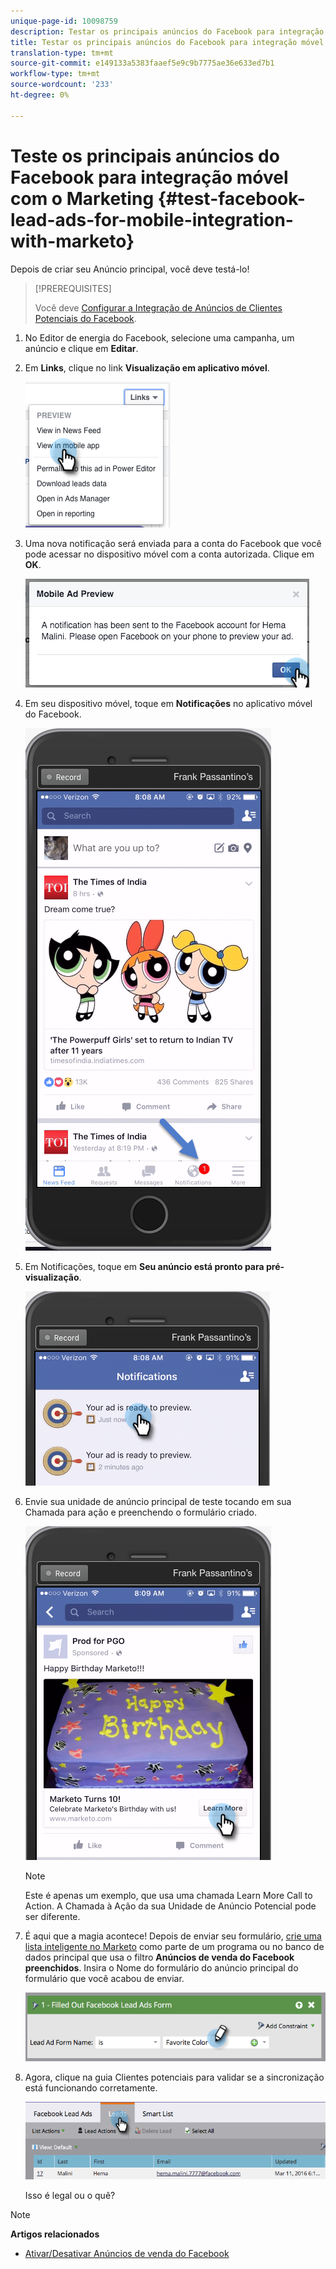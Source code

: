 ```yaml
---
unique-page-id: 10098759
description: Testar os principais anúncios do Facebook para integração móvel com o Marketing - Documentos do Marketing - Documentação do produto
title: Testar os principais anúncios do Facebook para integração móvel com o Marketo
translation-type: tm+mt
source-git-commit: e149133a5383faaef5e9c9b7775ae36e633ed7b1
workflow-type: tm+mt
source-wordcount: '233'
ht-degree: 0%

---
```



# Teste os principais anúncios do Facebook para integração móvel com o Marketing {#test-facebook-lead-ads-for-mobile-integration-with-marketo}

Depois de criar seu Anúncio principal, você deve testá-lo!

>[!PREREQUISITES]
>
>Você deve [Configurar a Integração de Anúncios de Clientes Potenciais do Facebook](set-up-facebook-lead-ads.md).

1. No Editor de energia do Facebook, selecione uma campanha, um anúncio e clique em **Editar**.
1. Em **Links**, clique no link **Visualização em aplicativo móvel**.

   ![](assets/image2016-5-13-15-3a2-3a38.png)

1. Uma nova notificação será enviada para a conta do Facebook que você pode acessar no dispositivo móvel com a conta autorizada. Clique em **OK**.

   ![](assets/image2016-3-11-8-3a35-3a7.png)

1. Em seu dispositivo móvel, toque em **Notificações** no aplicativo móvel do Facebook.

   ![](assets/image2016-3-11-8-3a38-3a35.png)

1. Em Notificações, toque em **Seu anúncio está pronto para pré-visualização**.

   ![](assets/image2016-3-11-8-3a41-3a59.png)

1. Envie sua unidade de anúncio principal de teste tocando em sua Chamada para ação e preenchendo o formulário criado.

   ![](assets/image2016-3-11-8-3a52-3a20.png)

   >[!NOTE]
   >
   >Este é apenas um exemplo, que usa uma chamada Learn More Call to Action. A Chamada à Ação da sua Unidade de Anúncio Potencial pode ser diferente.

1. É aqui que a magia acontece! Depois de enviar seu formulário, [crie uma lista inteligente no Marketo](../../../product-docs/core-marketo-concepts/smart-lists-and-static-lists/creating-a-smart-list/create-a-smart-list.md) como parte de um programa ou no banco de dados principal que usa o filtro **Anúncios de venda do Facebook preenchidos**. Insira o Nome do formulário do anúncio principal do formulário que você acabou de enviar.

   ![](assets/image2016-3-11-8-3a59-3a34.png)

1. Agora, clique na guia Clientes potenciais para validar se a sincronização está funcionando corretamente.

   ![](assets/image2016-3-11-15-3a27-3a54.png)

   Isso é legal ou o quê?

>[!NOTE]
>
>**Artigos relacionados**
>
>* [Ativar/Desativar Anúncios de venda do Facebook](set-up-facebook-lead-ads.md)

>




